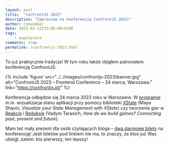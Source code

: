 ```yaml
---
layout: post
title:  "ConfrontJS 2023"
description: "Zapraszam na konferencję ConFrontJS 2023!"
author: Comandeer
date: 2023-03-12T23:06:00+0100
tags:
    - wspolpraca
comments: true
permalink: /confrontjs-2023.html
---
```


To już praktycznie tradycja! W tym roku także objąłem patronatem konferencję ConfrontJS.<!--more-->

{% include 'figure' src="../../images/confrontjs-2023/banner.jpg" alt="ConfrontJS 2023 – Frontend Conference – 24 marca, Warszawa." link="https://confrontjs.pl/" %}

<!-- <a href="https://confrontjs.pl/">
    <picture class="figure">
        <source srcset="/assets/images/confrontjs-2023/banner.avif" type="image/avif">
        <source srcset="/assets/images/confrontjs-2023/banner.webp" type="image/webp">
        <img src="/assets/images/confrontjs-2023/banner.jpg" alt="ConfrontJS 2023 – Frontend Conference – 24 marca, Warszawa." class="figure__image">
    </picture>
</a> -->

Konferencja odbędzie się 24 marca 2023 roku w Warszawie. W [programie](https://confrontjs.pl/schedule) m.in. wizualizacja stanu aplikacji przy pomocy biblioteki [XState](https://xstate.js.org/) (Maya Shavin, <cite lang="en">Visualize your State Management with XState</cite>) czy tworzenie gier w [Reakcie](https://reactjs.org/) i [Reduksie](https://redux.js.org/) (Vadym Tarasich, <cite lang="en">How do we build games? Connecting past, present and future</cite>).

Mam też mały prezent dla osób czytających bloga – [dwa darmowe bilety](https://app.easycart.pl/checkout/confrontjs/confrontjs-2023?plan=price_1MgdNTEMmVuoJdChNZJC1lrf&promo=COMANDEER100) na konferencję! Jeśli biletów pod linkiem nie ma, to znaczy, że ktoś już Was ubiegł, zatem: kto pierwszy, ten lepszy!
